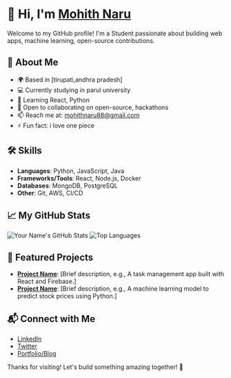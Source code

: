# 👋 Hi, I'm [Mohith Naru](https://linktr.ee/mohithnaru)

Welcome to my GitHub profile! I'm a Student passionate about building web apps, machine learning, open-source contributions.

## 🚀 About Me
- 🌍 Based in [tirupati,andhra pradesh]
- 💻 Currently studying in parul university
- 🌱 Learning  React, Python
- 👯 Open to collaborating on open-source, hackathons
- 📫 Reach me at: mohithnaru88@gmail.com
- ⚡ Fun fact: i love one piece

## 🛠️ Skills
- **Languages**:  Python, JavaScript, Java
- **Frameworks/Tools**: React, Node.js, Docker
- **Databases**: MongoDB, PostgreSQL
- **Other**:  Git, AWS, CI/CD

## 📈 My GitHub Stats
![Your Name's GitHub Stats](https://github-readme-stats.vercel.app/api?username=yourusername&show_icons=true&theme=radical)
![Top Languages](https://github-readme-stats.vercel.app/api/top-langs/?username=yourusername&layout=compact&theme=radical)

## 🌟 Featured Projects
- **[Project Name](link-to-repo)**: [Brief description, e.g., A task management app built with React and Firebase.]
- **[Project Name](link-to-repo)**: [Brief description, e.g., A machine learning model to predict stock prices using Python.]

## 📬 Connect with Me
- [LinkedIn](https://in.linkedin.com/in/mohith-naru-715ab2314)
- [Twitter](https://twitter.com/yourusername)
- [Portfolio/Blog](https://yourwebsite.com)

Thanks for visiting! Let's build something amazing together! 🚀
